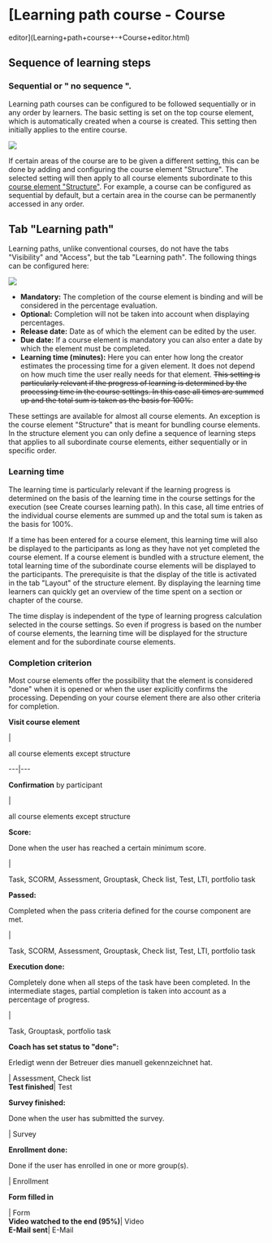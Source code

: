 #  [Learning path course - Course
editor](Learning+path+course+-+Course+editor.html)

## Sequence of learning steps

### Sequential or " no sequence ".

Learning path courses can be configured to be followed sequentially or in any
order by learners. The basic setting is set on the top course element, which
is automatically created when a course is created. This setting then initially
applies to the entire course.

![](../../download/attachments/590936/learning_path_structure.png)

If certain areas of the course are to be given a different setting, this can
be done by adding and configuring the course element "Structure". The selected
setting will then apply to all course elements subordinate to this [course
element "Structure"](Course+Element%EF%B9%95+Structure.html). For example, a
course can be configured as sequential by default, but a certain area in the
course can be permanently accessed in any order.

## Tab "Learning path"

Learning paths, unlike conventional courses, do not have the tabs "Visibility"
and "Access", but the tab "Learning path". The following things can be
configured here:

![](../../download/attachments/590936/learning_path_single_page.png)

  *  **Mandatory:** The completion of the course element is binding and will be considered in the percentage evaluation.
  *  **Optional:** Completion will not be taken into account when displaying percentages.
  *  **Release date:** Date as of which the element can be edited by the user.
  *  **Due date:** If a course element is mandatory you can also enter a date by which the element must be completed.
  *  **Learning time (minutes):** Here you can enter how long the creator estimates the processing time for a given element. It does not depend on how much time the user really needs for that element. ~~This setting is particularly relevant if the progress of learning is determined by the processing time in the course settings. In this case all times are summed up and the total sum is taken as the basis for 100%.~~

These settings are available for almost all course elements. An exception is
the course element "Structure" that is meant for bundling course elements.  In
the structure element you can only define a sequence of learning steps that
applies to all subordinate course elements, either sequentially or in specific
order.

### Learning time

The learning time is particularly relevant if the learning progress is
determined on the basis of the learning time in the course settings for the
execution (see Create courses learning path). In this case, all time entries
of the individual course elements are summed up and the total sum is taken as
the basis for 100%.

If a time has been entered for a course element, this learning time will also
be displayed to the participants as long as they have not yet completed the
course element. If a course element is bundled with a structure element, the
total learning time of the subordinate course elements will be displayed to
the participants. The prerequisite is that the display of the title is
activated in the tab "Layout" of the structure element. By displaying the
learning time learners can quickly get an overview of the time spent on a
section or chapter of the course.

The time display is independent of the type of learning progress calculation
selected in the course settings. So even if progress is based on the number of
course elements, the learning time will be displayed for the structure element
and for the subordinate course elements.

### Completion criterion

Most course elements offer the possibility that the element is considered
"done" when it is opened or when the user explicitly confirms the processing.
Depending on your course element there are also other criteria for completion.

 **Visit course element**

|

all course elements except structure  
  
---|---  
  
 **Confirmation** by participant

|

all course elements except structure  
  
 **Score:**  

Done when the user has reached a certain minimum score.

|

Task, SCORM, Assessment, Grouptask, Check list, Test, LTI, portfolio task  
  
 **Passed:**

Completed when the pass criteria defined for the course component are met.

|

Task, SCORM, Assessment, Grouptask, Check list, Test, LTI, portfolio task  
  
 **Execution done:**

Completely done when all steps of the task have been completed. In the
intermediate stages, partial completion is taken into account as a percentage
of progress.

|

Task, Grouptask, portfolio task  
  
 **Coach has set status to "done":**

Erledigt wenn der Betreuer dies manuell gekennzeichnet hat.

| Assessment, Check list  
 **Test finished**|  Test  
  
 **Survey finished:**

Done when the user has submitted the survey.

| Survey  
  
 **Enrollment done:**

Done if the user has enrolled in one or more group(s).

| Enrollment  
  
 **Form filled in**

  

|  Form  
 **Video watched to the end (95%)**|  Video  
 **E-Mail sent**|  E-Mail

